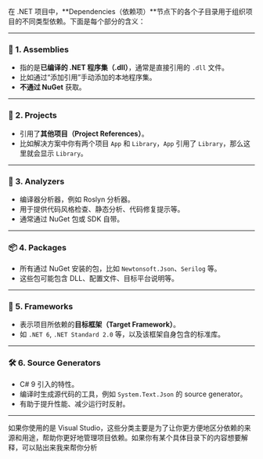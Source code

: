 在 .NET 项目中，**Dependencies（依赖项）**节点下的各个子目录用于组织项目的不同类型依赖。下面是每个部分的含义：

------

### 🔧 1. **Assemblies**

- 指的是**已编译的 .NET 程序集（.dll）**，通常是直接引用的 `.dll` 文件。
- 比如通过“添加引用”手动添加的本地程序集。
- **不通过 NuGet** 获取。

------

### 🔗 2. **Projects**

- 引用了**其他项目（Project References）**。
- 比如解决方案中你有两个项目 `App` 和 `Library`，`App` 引用了 `Library`，那么这里就会显示 `Library`。

------

### 🧠 3. **Analyzers**

- 编译器分析器，例如 Roslyn 分析器。
- 用于提供代码风格检查、静态分析、代码修复提示等。
- 通常通过 NuGet 包或 SDK 自带。

------

### 📦 4. **Packages**

- 所有通过 NuGet 安装的包，比如 `Newtonsoft.Json`、`Serilog` 等。
- 这些包可能包含 DLL、配置文件、目标平台说明等。

------

### 🧱 5. **Frameworks**

- 表示项目所依赖的**目标框架（Target Framework）**。
- 如 `.NET 6`, `.NET Standard 2.0` 等，以及该框架自身包含的标准库。

------

### 🛠️ 6. **Source Generators**

- C# 9 引入的特性。
- 编译时生成源代码的工具，例如 `System.Text.Json` 的 source generator。
- 有助于提升性能、减少运行时反射。

------

如果你使用的是 Visual Studio，这些分类主要是为了让你更方便地区分依赖的来源和用途，帮助你更好地管理项目依赖。如果你有某个具体目录下的内容想要解释，可以贴出来我来帮你分析